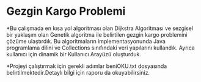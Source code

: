 # Gezgin Kargo Problemi
<p>*Bu çalışmada en kısa yol algoritması olan Dijkstra Algoritması ve sezgisel bir yaklaşım olan Genetik algoritma ile belirtilen gezgin kargo problemini çözüme ulaştırdık. Bu algoritmaların implementasyonunda Java programlama dilini ve Collections sınıfındaki veri yapılarını kullandık. Ayrıca kullanıcı için dinamik bir Kullanıcı Arayüzü oluşturduk.<p/>
<p>*Projeyi çalıştırmak için gerekli adımlar beniOKU.txt dosyasında belirtilmektedir.Detaylı bilgi için raporu da okuyabilirsiniz.<p/>
